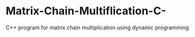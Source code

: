 # Matrix-Chain-Multiflication-C-
C++ program for matrix chain multiplication using dynamic programming 

